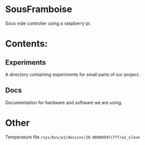 # SousFramboise
Sous vide controller using a raspberry pi.

# Contents:

## Experiments

A directory containing experiments for small parts of our project.


## Docs

Documentation for hardware and software we are using.

# Other

Temperature file `/sys/bus/w1/devices/28-00000597c7ff/w1_slave`
